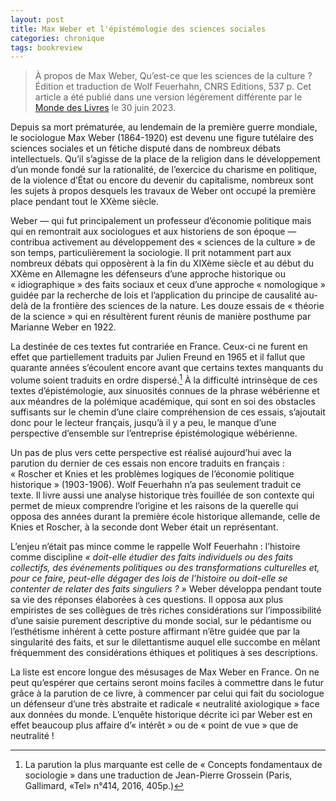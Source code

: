 ```yaml
---
layout: post
title: Max Weber et l'épistémologie des sciences sociales
categories: chronique
tags: bookreview
---
```


> À propos de Max Weber, Qu’est-ce que les sciences de la culture ? Édition et traduction de Wolf Feuerhahn, CNRS Editions, 537 p. Cet article a été publié dans une version légèrement différente par le [Monde des Livres](https://www.lemonde.fr/livres/article/2023/06/30/qu-est-ce-que-les-sciences-de-la-culture-max-weber-face-aux-lois-de-l-histoire_6180032_3260.html) le 30 juin 2023.

Depuis sa mort prématurée, au lendemain de la première guerre mondiale, le sociologue Max Weber (1864-1920) est devenu une figure tutélaire des sciences sociales et un fétiche disputé dans de nombreux débats intellectuels. Qu’il s’agisse de la place de la religion dans le développement d’un monde fondé sur la rationalité, de l’exercice du charisme en politique, de la violence d’État ou encore du devenir du capitalisme, nombreux sont les sujets à propos desquels les travaux de Weber ont occupé la première place pendant tout le XXème siècle.

Weber — qui fut principalement un professeur d’économie politique mais qui en remontrait aux sociologues et aux historiens de son époque — contribua activement au développement des « sciences de la culture » de son temps, particulièrement la sociologie. Il prit notamment part aux nombreux débats qui opposèrent à la fin du XIXème siècle et au début du XXème en Allemagne les défenseurs d’une approche historique ou « idiographique » des faits sociaux et ceux d’une approche « nomologique » guidée par la recherche de lois et l’application du principe de causalité au-delà de la frontière des sciences de la nature. Les douze essais de « théorie de la science » qui en résultèrent furent réunis de manière posthume par Marianne Weber en 1922.

La destinée de ces textes fut contrariée en France. Ceux-ci ne furent en effet que partiellement traduits par Julien Freund en 1965 et il fallut que quarante années s’écoulent encore avant que certains textes manquants du volume soient traduits en ordre dispersé.[^1] À la difficulté intrinsèque de ces textes d’épistémologie, aux sinuosités connues de la phrase wébérienne et aux méandres de la polémique académique, qui sont en soi des obstacles suffisants sur le chemin d’une claire compréhension de ces essais, s’ajoutait donc pour le lecteur français, jusqu’à il y a peu, le manque d’une perspective d’ensemble sur l’entreprise épistémologique wébérienne.

Un pas de plus vers cette perspective est réalisé aujourd’hui avec la parution du dernier de ces essais non encore traduits en français : « Roscher et Knies et les problèmes logiques de l’économie politique historique » (1903-1906). Wolf Feuerhahn n’a pas seulement traduit ce texte. Il livre aussi une analyse historique très fouillée de son contexte qui permet de mieux comprendre l’origine et les raisons de la querelle qui opposa des années durant la première école historique allemande, celle de Knies et Roscher, à la seconde dont Weber était un représentant.

L’enjeu n’était pas mince comme le rappelle Wolf Feuerhahn : l’histoire comme discipline *« doit-elle étudier des faits individuels ou des faits collectifs, des événements politiques ou des transformations culturelles et, pour ce faire, peut-elle dégager des lois de l’histoire ou doit-elle se contenter de relater des faits singuliers ? »* Weber développa pendant toute sa vie des réponses élaborées à ces questions. Il opposa aux plus empiristes de ses collègues de très riches considérations sur l’impossibilité d’une saisie purement descriptive du monde social, sur le pédantisme ou l’esthétisme inhérent à cette posture affirmant n’être guidée que par la singularité des faits, et sur le dilettantisme auquel elle succombe en mêlant fréquemment des considérations éthiques et politiques à ses descriptions.

La liste est encore longue des mésusages de Max Weber en France. On ne peut qu’espérer que certains seront moins faciles à commettre dans le futur grâce à la parution de ce livre, à commencer par celui qui fait du sociologue un défenseur d’une très abstraite et radicale « neutralité axiologique » face aux données du monde. L’enquête historique décrite ici par Weber est en effet beaucoup plus affaire d’« intérêt » ou de « point de vue » que de neutralité !

[^1]: La parution la plus marquante est celle de « Concepts fondamentaux de sociologie » dans une traduction de Jean-Pierre Grossein (Paris, Gallimard, «Tel» n°414, 2016, 405p.)

